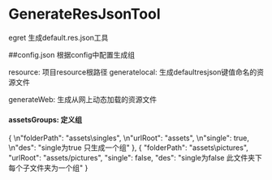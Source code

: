# GenerateResJsonTool
egret 生成default.res.json工具

##config.json
根据config中配置生成组

resource: 项目resource根路径
generatelocal: 生成defaultresjson键值命名的资源文件

generateWeb: 生成从网上动态加载的资源文件

#### assetsGroups: 定义组
{
    \n"folderPath": "assets\\singles",
    \n"urlRoot": "assets",
    \n"single": true,
    \n"des": "single为true 只生成一个组"
},
{
    "folderPath": "assets\\pictures",
    "urlRoot": "assets/pictures",
    "single": false,
    "des": "single为false 此文件夹下每个子文件夹为一个组"
}
